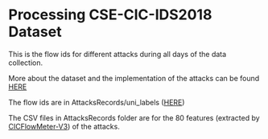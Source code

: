 # Processing CSE-CIC-IDS2018 Dataset

This is the flow ids for different attacks during all days of the data collection.

More about the dataset and the implementation of the attacks can be found [HERE](https://www.unb.ca/cic/datasets/ids-2018.html)

The flow ids are in AttacksRecords/uni_labels ([HERE](AttacksRecords/uni_labels.txt))

The CSV files in AttacksRecords folder are for the 80 features (extracted by [CICFlowMeter-V3](https://www.unb.ca/cic/research/applications.html#CICFlowMeter)) of the attacks.
